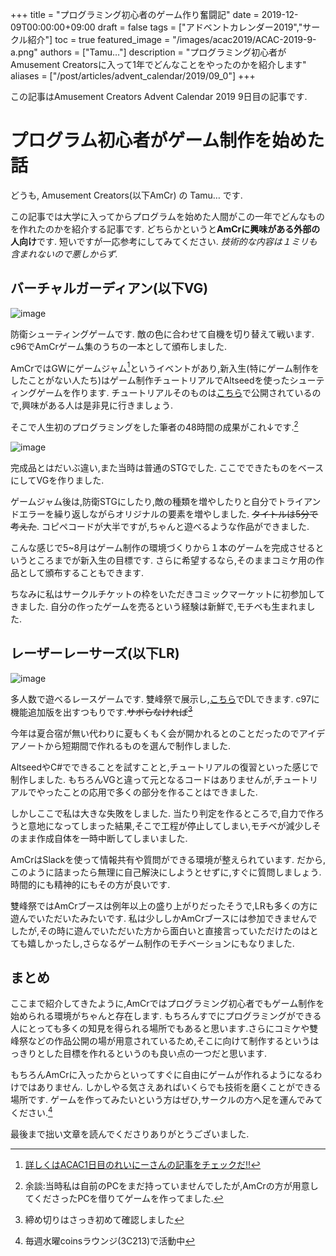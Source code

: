 +++
title =  "プログラミング初心者のゲーム作り奮闘記"
date = 2019-12-09T00:00:00+09:00
draft = false
tags = ["アドベントカレンダー2019","サークル紹介"]
toc = true
featured_image = "/images/acac2019/ACAC-2019-9-a.png"
authors = ["Tamu…"]
description = "プログラミング初心者がAmusement Creatorsに入って1年でどんなことをやったのかを紹介します"
aliases = ["/post/articles/advent_calendar/2019/09_0"]
+++

この記事はAmusement Creators Advent Calendar 2019 9日目の記事です.
# プログラム初心者がゲーム制作を始めた話
どうも, Amusement Creators(以下AmCr) の Tamu… です.

この記事では大学に入ってからプログラムを始めた人間がこの一年でどんなものを作れたのかを紹介する記事です.
どちらかというと**AmCrに興味がある外部の人向け**です.
短いですが一応参考にしてみてください.
*技術的な内容は１ミリも含まれないので悪しからず.*

## バーチャルガーディアン(以下VG)  

![image](/images/acac2019/ACAC-2019-9-b.png)

防衛シューティングゲームです.
敵の色に合わせて自機を切り替えて戦います.
c96でAmCrゲーム集のうちの一本として頒布しました.

AmCrではGWにゲームジャム[^1]というイベントがあり,新入生(特にゲーム制作をしたことがない人たち)はゲーム制作チュートリアルでAltseedを使ったシューティングゲームを作ります.
チュートリアルそのものは[こちら](//github.com/altseed/STGLecture/blob/master/Document/cs/Index.md)で公開されているので,興味がある人は是非見に行きましょう.

[^1]:[詳しくはACAC1日目のれいにーさんの記事をチェックだ!!](//www.amusement-creators.info/articles/advent_calendar/2019/01_0/)

そこで人生初のプログラミングをした筆者の48時間の成果がこれ↓です.[^2]

![image](/images/acac2019/ACAC-2019-9-c.png)

完成品とはだいぶ違い,また当時は普通のSTGでした.
ここでできたものをベースにしてVGを作りました.

[^2]:余談:当時私は自前のPCをまだ持っていませんでしたが,AmCrの方が用意してくださったPCを借りてゲームを作ってました.

ゲームジャム後は,防衛STGにしたり,敵の種類を増やしたりと自分でトライアンドエラーを繰り返しながらオリジナルの要素を増やしました.
~~タイトルは5分で考えた~~.
コピペコードが大半ですが,ちゃんと遊べるような作品ができました.

こんな感じで5~8月はゲーム制作の環境づくりから１本のゲームを完成させるというところまでが新入生の目標です.
さらに希望するなら,そのままコミケ用の作品として頒布することもできます.

ちなみに私はサークルチケットの枠をいただきコミックマーケットに初参加してきました.
自分の作ったゲームを売るという経験は新鮮で,モチベも生まれました.

## レーザーレーサーズ(以下LR)

![image](/images/acac2019/ACAC-2019-9-d.png)

多人数で遊べるレースゲームです.
雙峰祭で展示し,[こちら](//www.amusement-creators.info/news/sohosai2019/)でDLできます.
c97に機能追加版を出すつもりです.~~サボらなければ[^3]~~

[^3]:締め切りはさっき初めて確認しました

今年は夏合宿が無い代わりに夏もくもく会が開かれるとのことだったのでアイデアノートから短期間で作れるものを選んで制作しました.

AltseedやC#でできることを試すことと,チュートリアルの復習といった感じで制作しました.
もちろんVGと違って元となるコードはありませんが,チュートリアルでやったことの応用で多くの部分を作ることはできました.

しかしここで私は大きな失敗をしました.
当たり判定を作るところで,自力で作ろうと意地になってしまった結果,そこで工程が停止してしまい,モチベが減少しそのまま作成自体を一時中断してしまいました.

AmCrはSlackを使って情報共有や質問ができる環境が整えられています.
だから,このように詰まったら無理に自己解決にしようとせずに,すぐに質問しましょう.
時間的にも精神的にもその方が良いです.

雙峰祭ではAmCrブースは例年以上の盛り上がりだったそうで,LRも多くの方に遊んでいただいたみたいです.
私は少ししかAmCrブースには参加できませんでしたが,その時に遊んでいただいた方から面白いと直接言っていただけたのはとても嬉しかったし,さらなるゲーム制作のモチベーションにもなりました.

## まとめ
ここまで紹介してきたように,AmCrではプログラミング初心者でもゲーム制作を始められる環境がちゃんと存在します.
もちろんすでにプログラミングができる人にとっても多くの知見を得られる場所でもあると思います.さらにコミケや雙峰祭などの作品公開の場が用意されているため,そこに向けて制作するというはっきりとした目標を作れるというのも良い点の一つだと思います.

もちろんAmCrに入ったからといってすぐに自由にゲームが作れるようになるわけではありません.
しかしやる気さえあればいくらでも技術を磨くことができる場所です.
ゲームを作ってみたいという方はぜひ,サークルの方へ足を運んでみてください.[^4]

[^4]:毎週水曜coinsラウンジ(3C213)で活動中

最後まで拙い文章を読んでくださりありがとうございました.